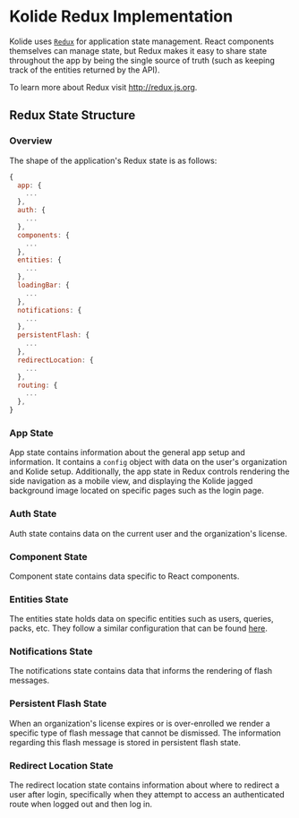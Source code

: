 # Kolide Redux Implementation

Kolide uses [`Redux`](http://redux.js.org) for application state management.
React components themselves can manage state, but Redux makes it easy to share
state throughout the app by being the single source of truth (such as keeping track of the entities returned by the API).

To learn more about Redux visit http://redux.js.org.

## Redux State Structure

### Overview

The shape of the application's Redux state is as follows:

```js
{
  app: {
    ...
  },
  auth: {
    ...
  },
  components: {
    ...
  },
  entities: {
    ...
  },
  loadingBar: {
    ...
  },
  notifications: {
    ...
  },
  persistentFlash: {
    ...
  },
  redirectLocation: {
    ...
  },
  routing: {
    ...
  },
}
```

### App State

App state contains information about the general app setup and information. It
contains a `config` object with data on the user's organization and Kolide
setup. Additionally, the app state in Redux controls rendering the side
navigation as a mobile view, and displaying the Kolide jagged background image
located on specific pages such as the login page.

### Auth State

Auth state contains data on the current user and the organization's license.

### Component State

Component state contains data specific to React components.

### Entities State

The entities state holds data on specific entities such as users, queries,
packs, etc. They follow a similar configuration that can be found [here](https://github.com/kolide/kolide/tree/master/frontend/redux/nodes/entities/README.md).

### Notifications State

The notifications state contains data that informs the rendering of flash
messages.

### Persistent Flash State

When an organization's license expires or is over-enrolled we render a specific
type of flash message that cannot be dismissed. The information regarding this
flash message is stored in persistent flash state.

### Redirect Location State

The redirect location state contains information about where to redirect a user
after login, specifically when they attempt to access an authenticated route when logged out
and then log in.
